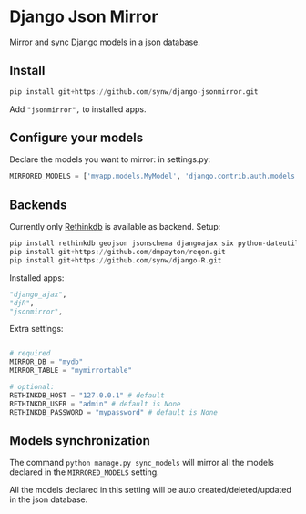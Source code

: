 # Django Json Mirror

Mirror and sync Django models in a json database. 

## Install

  ```python
pip install git+https://github.com/synw/django-jsonmirror.git
  ```

Add ``"jsonmirror",`` to installed apps.

## Configure your models

Declare the models you want to mirror: in settings.py:

  ```python
MIRRORED_MODELS = ['myapp.models.MyModel', 'django.contrib.auth.models.User']
  ```
  
## Backends

Currently only [Rethinkdb](https://rethinkdb.com) is available as backend. Setup:

  ```python
pip install rethinkdb geojson jsonschema djangoajax six python-dateutil
pip install git+https://github.com/dmpayton/reqon.git
pip install git+https://github.com/synw/django-R.git
  ```

Installed apps:

  ```python
"django_ajax",
"djR",
"jsonmirror",
  ```
  
Extra settings:

  ```python

# required
MIRROR_DB = "mydb"
MIRROR_TABLE = "mymirrortable"

# optional:
RETHINKDB_HOST = "127.0.0.1" # default
RETHINKDB_USER = "admin" # default is None
RETHINKDB_PASSWORD = "mypassword" # default is None
  ```

## Models synchronization

The command ``python manage.py sync_models`` will mirror all the models declared in the ``MIRRORED_MODELS`` setting.

All the models declared in this setting will be auto created/deleted/updated in the json database.

 